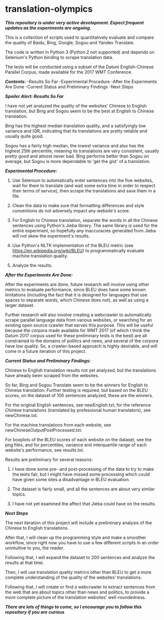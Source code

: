 # translation-olympics
***This repository is under very active development. Expect frequent updates as the experiments are ongoing.***

This is a collection of scripts used to quantitatively evaluate and compare the quality of Baidu, Bing, Google, Sogou and Yandex Translate.

The code is written in Python 3 (Python 2 not supported) and depends on Selenium's Python binding to scrape translation data.

The tests will be conducted using a subset of the Datum English-Chinese Parallel Corpus, made available for the 2017 WMT Conference.

***Contents:***
-Results So Far
-Experimental Procedure
-After the Experiments Are Done
-Current Status and Preliminary Findings
-Next Steps

***Spoiler Alert: Results So Far***

I have not yet analyzed the quality of the websites' Chinese to English translation, but Bing and Sogou seem to be the best at English to Chinese translation.

Bing has the highest median translation quality, and a satisfyingly low variance and IQR, indicating that its translations are pretty reliable and usually quite good.

Sogou has a fairly high median, the lowest variance and also has the highest 25th percentile, meaning its translations are very consistent, usually pretty good and almost never bad. Bing performs better than Sogou on average, but Sogou is more dependable to 'get the gist' of a translation.

***Experimental Procedure:***
1. Use Selenium to automatically enter sentences into the five websites, wait for them to translate (and wait some extra time in order to respect their terms of service), then scrape the translations and save them in a file.

2. Clean the data to make sure that formatting differences and style conventions do not adversely impact any website's score.

3. For English to Chinese translation, separate the words in all the Chinese sentences using Python's Jieba library. The same library is used for the entire experiment, so hopefully any inaccuracies generated from Jieba will not skew the experiment's results.

4. Use Python's NLTK implementation of the BLEU metric (see https://en.wikipedia.org/wiki/BLEU) to programmatically evaluate machine translation quality.

5. Analyze the results.

***After the Experiments Are Done:***

After the experiments are done, future research will involve using other metrics to evaluate performance, since BLEU does have some known limitations (including the fact that it is designed for languages that use spaces to separate words, which Chinese does not), as well as using a larger dataset.

Further research will also involve creating a webcrawler to automatically scrape parallel language data from various websites, or searching for an existing open source crawler that serves this purpose. This will be useful because the corpora made available for WMT 2017 (of which I think the Datum 2017 corpus used for these preliminary tests is the best) are all constrained to the domains of politics and news, and several of the corpora have low quality. So, a crawler-based approach is highly desirable, and will come in a future iteration of this project.

***Current Status and Preliminary Findings:***

Chinese to English translation results not yet analyzed, but the translations have already been scraped from the websites.

So far, Bing and Sogou Translate seem to be the winners for English to Chinese translation. Further testing is required, but based on the BLEU scores, on the dataset of 100 sentences analyzed, these are the winners. 

For the original English sentences, see newEnglish.txt; for the reference Chinese translations (translated by professional human translators), see newChinese.txt.

For the machine translations from each website, see newChineseOutputPostProcessed.txt.

For boxplots of the BLEU scores of each website on the dataset, see the png files, and for percentiles, variance and interquartile range of each website's performance, see results.txt.

Results are preliminary for several reasons:

1. I have done some pre- and post-processing of the data to try to make the tests fair, but I might have missed some processing which could have given some sites a disadvantage in BLEU evaluation.

2. The dataset is fairly small, and all the sentences are about very similar topics.

3. I have not yet examined the affect that Jieba could have on the results.

***Next Steps***

The next iteration of this project will include a preliminary analysis of the Chinese to English translations.

After that, I will clean up the programming style and make a smoother workflow, since right now you have to use a few different scripts in an order unintuitive to you, the reader.

Following that, I will expand the dataset to 200 sentences and analyze the results at that time.

Then, I will use translation quality metrics other than BLEU to get a more complete understanding of the quality of the websites' translations.

Following that, I will create or find a webcrawler to extract sentences from the web that are about topics other than news and politics, to provide a more complete picture of the translation websites' well-roundedness.

***There are lots of things to come, so I encourage you to follow this repository if you are curious***

